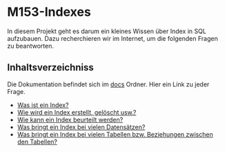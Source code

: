 # M153-Indexes

In diesem Projekt geht es darum ein kleines Wissen über Index in SQL aufzubauen. Dazu recherchieren wir im Internet, um
die folgenden Fragen zu beantworten.

## Inhaltsverzeichniss
Die Dokumentation befindet sich im [docs](docs) Ordner. Hier ein Link zu jeder Frage.

- [Was ist ein Index?](docs/Was_ist_ein_Index.md)
- [Wie wird ein Index erstellt, gelöscht usw.?](docs/Indexes_erstellen_und_loeschen.md)
- [Wie kann ein Index beurteilt werden?](docs/Indexes_beurteilen.md)
- [Was bringt ein Index bei vielen Datensätzen?](docs/Indexes_bei_vielen_datensätzen.md)
- [Was bringt ein Index bei vielen Tabellen bzw. Beziehungen zwischen den Tabellen?](docs/Indexes_in_komplexen_datenbanken.md)